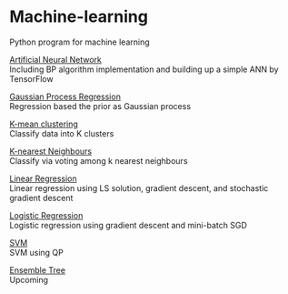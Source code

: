 # Machine-learning
Python program for machine learning

[Artificial Neural Network](https://github.com/chaofw/Machine-learning/tree/master/ANN)  
Including BP algorithm implementation and building up a simple ANN by TensorFlow  

[Gaussian Process Regression](https://github.com/chaofw/Machine-learning/tree/master/GP)  
Regression based the prior as Gaussian process  

[K-mean clustering](https://github.com/chaofw/Machine-learning/tree/master/K-mean-clustering)  
Classify data into K clusters

[K-nearest Neighbours](https://github.com/chaofw/Machine-learning/tree/master/KNN)  
Classify via voting among k nearest neighbours

[Linear Regression](https://github.com/chaofw/Machine-learning/tree/master/Linear_regression)  
Linear regression using LS solution, gradient descent, and stochastic gradient descent

[Logistic Regression](https://github.com/chaofw/Machine-learning/tree/master/Logistic_regression)  
Logistic regression using gradient descent and mini-batch SGD

[SVM](https://github.com/chaofw/Machine-learning/tree/master/SVM)  
SVM using QP

[Ensemble Tree](https://github.com/chaofw/Machine-learning/tree/master/ensemble_tree)  
Upcoming


